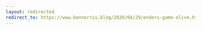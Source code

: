 ```yaml
---
layout: redirected
redirect_to: https://www.bennorris.blog/2020/04/29/enders-game-alive.html
---
```

